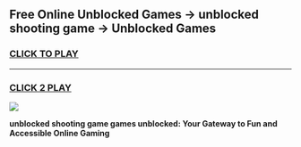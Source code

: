 
## Free Online Unblocked Games → unblocked shooting game → Unblocked Games
<h3>
<a href="https://premium.freeplayer.one?title=unblocked_shooting_game&ref=21F">CLICK TO PLAY</a></h3>
<hr>

<h3>
<a href="https://premium.freeplayer.one?title=unblocked_shooting_game&ref=21F">CLICK 2 PLAY</a>
  
</h3>

<a href="https://premium.freeplayer.one?title=unblocked_shooting_game&ref=21F/"><img src="https://clearcache.store/games.png"></a>


**unblocked shooting game games unblocked: Your Gateway to Fun and Accessible Online Gaming**
